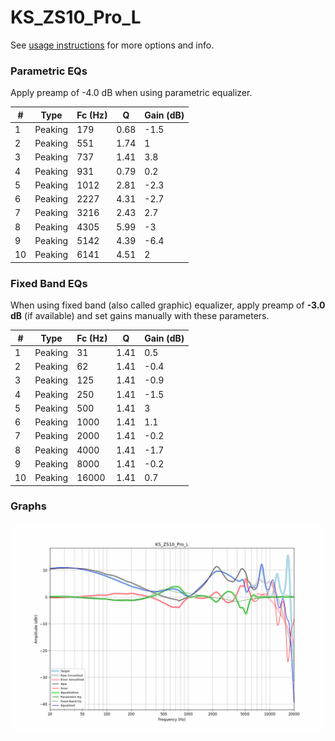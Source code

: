 # KS_ZS10_Pro_L
See [usage instructions](https://github.com/jaakkopasanen/AutoEq#usage) for more options and info.

### Parametric EQs
Apply preamp of -4.0 dB when using parametric equalizer.

|   # | Type    |   Fc (Hz) |    Q |   Gain (dB) |
|-----|---------|-----------|------|-------------|
|   1 | Peaking |       179 | 0.68 |        -1.5 |
|   2 | Peaking |       551 | 1.74 |         1   |
|   3 | Peaking |       737 | 1.41 |         3.8 |
|   4 | Peaking |       931 | 0.79 |         0.2 |
|   5 | Peaking |      1012 | 2.81 |        -2.3 |
|   6 | Peaking |      2227 | 4.31 |        -2.7 |
|   7 | Peaking |      3216 | 2.43 |         2.7 |
|   8 | Peaking |      4305 | 5.99 |        -3   |
|   9 | Peaking |      5142 | 4.39 |        -6.4 |
|  10 | Peaking |      6141 | 4.51 |         2   |

### Fixed Band EQs
When using fixed band (also called graphic) equalizer, apply preamp of **-3.0 dB** (if available) and set gains manually with these parameters.

|   # | Type    |   Fc (Hz) |    Q |   Gain (dB) |
|-----|---------|-----------|------|-------------|
|   1 | Peaking |        31 | 1.41 |         0.5 |
|   2 | Peaking |        62 | 1.41 |        -0.4 |
|   3 | Peaking |       125 | 1.41 |        -0.9 |
|   4 | Peaking |       250 | 1.41 |        -1.5 |
|   5 | Peaking |       500 | 1.41 |         3   |
|   6 | Peaking |      1000 | 1.41 |         1.1 |
|   7 | Peaking |      2000 | 1.41 |        -0.2 |
|   8 | Peaking |      4000 | 1.41 |        -1.7 |
|   9 | Peaking |      8000 | 1.41 |        -0.2 |
|  10 | Peaking |     16000 | 1.41 |         0.7 |

### Graphs
![](./KS_ZS10_Pro_L.png)
